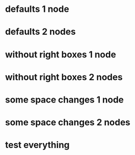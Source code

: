 # defaults 1 node

    

# defaults 2 nodes

    

# without right boxes 1 node

    

# without right boxes 2 nodes

    

# some space changes 1 node

    

# some space changes 2 nodes

    

# test everything

    

